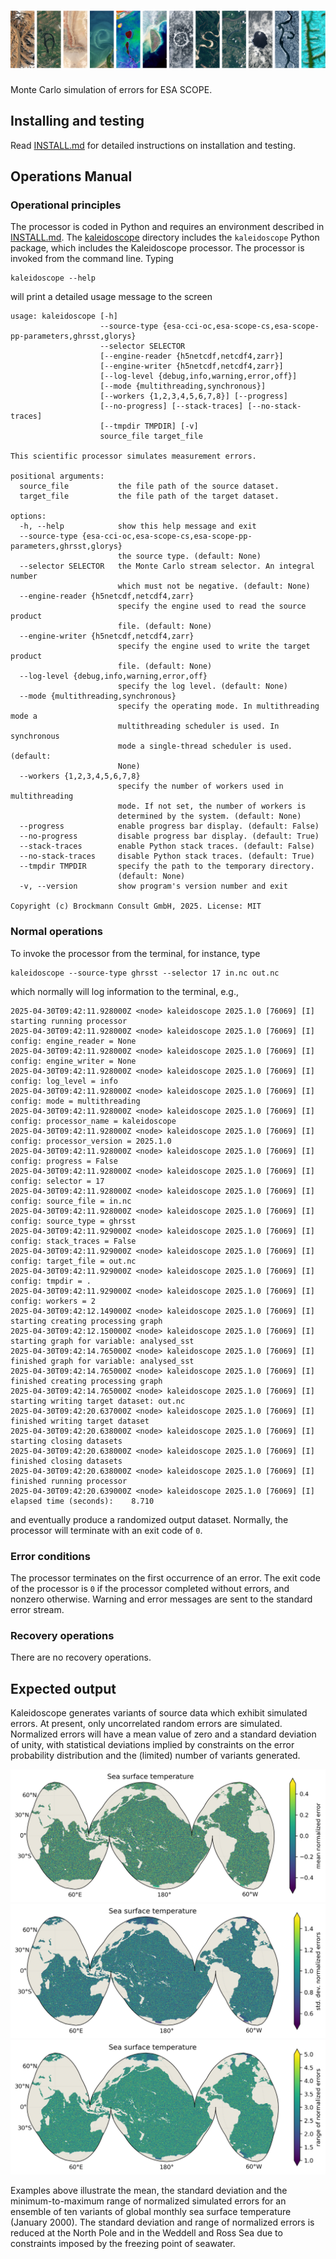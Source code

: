 # ![Kaleidoscope](/assets/img/kaleidoscope.png)

Monte Carlo simulation of errors for ESA SCOPE.

## Installing and testing

Read [INSTALL.md](INSTALL.md) for detailed instructions on installation
and testing.

## Operations Manual

### Operational principles

The processor is coded in Python and requires an environment described
in [INSTALL.md](INSTALL.md). The [kaleidoscope](kaleidoscope) directory
includes the `kaleidoscope` Python package, which includes the Kaleidoscope
processor. The processor is invoked from the command line. Typing

    kaleidoscope --help

will print a detailed usage message to the screen

    usage: kaleidoscope [-h]
                        --source-type {esa-cci-oc,esa-scope-cs,esa-scope-pp-parameters,ghrsst,glorys}
                        --selector SELECTOR
                        [--engine-reader {h5netcdf,netcdf4,zarr}]
                        [--engine-writer {h5netcdf,netcdf4,zarr}]
                        [--log-level {debug,info,warning,error,off}]
                        [--mode {multithreading,synchronous}]
                        [--workers {1,2,3,4,5,6,7,8}] [--progress]
                        [--no-progress] [--stack-traces] [--no-stack-traces]
                        [--tmpdir TMPDIR] [-v]
                        source_file target_file
    
    This scientific processor simulates measurement errors.
    
    positional arguments:
      source_file           the file path of the source dataset.
      target_file           the file path of the target dataset.
    
    options:
      -h, --help            show this help message and exit
      --source-type {esa-cci-oc,esa-scope-cs,esa-scope-pp-parameters,ghrsst,glorys}
                            the source type. (default: None)
      --selector SELECTOR   the Monte Carlo stream selector. An integral number
                            which must not be negative. (default: None)
      --engine-reader {h5netcdf,netcdf4,zarr}
                            specify the engine used to read the source product
                            file. (default: None)
      --engine-writer {h5netcdf,netcdf4,zarr}
                            specify the engine used to write the target product
                            file. (default: None)
      --log-level {debug,info,warning,error,off}
                            specify the log level. (default: None)
      --mode {multithreading,synchronous}
                            specify the operating mode. In multithreading mode a
                            multithreading scheduler is used. In synchronous
                            mode a single-thread scheduler is used. (default:
                            None)
      --workers {1,2,3,4,5,6,7,8}
                            specify the number of workers used in multithreading
                            mode. If not set, the number of workers is
                            determined by the system. (default: None)
      --progress            enable progress bar display. (default: False)
      --no-progress         disable progress bar display. (default: True)
      --stack-traces        enable Python stack traces. (default: False)
      --no-stack-traces     disable Python stack traces. (default: True)
      --tmpdir TMPDIR       specify the path to the temporary directory.
                            (default: None)
      -v, --version         show program's version number and exit
    
    Copyright (c) Brockmann Consult GmbH, 2025. License: MIT

### Normal operations

To invoke the processor from the terminal, for instance, type 

    kaleidoscope --source-type ghrsst --selector 17 in.nc out.nc

which normally will log information to the terminal, e.g.,

    2025-04-30T09:42:11.928000Z <node> kaleidoscope 2025.1.0 [76069] [I] starting running processor
    2025-04-30T09:42:11.928000Z <node> kaleidoscope 2025.1.0 [76069] [I] config: engine_reader = None
    2025-04-30T09:42:11.928000Z <node> kaleidoscope 2025.1.0 [76069] [I] config: engine_writer = None
    2025-04-30T09:42:11.928000Z <node> kaleidoscope 2025.1.0 [76069] [I] config: log_level = info
    2025-04-30T09:42:11.928000Z <node> kaleidoscope 2025.1.0 [76069] [I] config: mode = multithreading
    2025-04-30T09:42:11.928000Z <node> kaleidoscope 2025.1.0 [76069] [I] config: processor_name = kaleidoscope
    2025-04-30T09:42:11.928000Z <node> kaleidoscope 2025.1.0 [76069] [I] config: processor_version = 2025.1.0
    2025-04-30T09:42:11.928000Z <node> kaleidoscope 2025.1.0 [76069] [I] config: progress = False
    2025-04-30T09:42:11.928000Z <node> kaleidoscope 2025.1.0 [76069] [I] config: selector = 17
    2025-04-30T09:42:11.928000Z <node> kaleidoscope 2025.1.0 [76069] [I] config: source_file = in.nc
    2025-04-30T09:42:11.928000Z <node> kaleidoscope 2025.1.0 [76069] [I] config: source_type = ghrsst
    2025-04-30T09:42:11.929000Z <node> kaleidoscope 2025.1.0 [76069] [I] config: stack_traces = False
    2025-04-30T09:42:11.929000Z <node> kaleidoscope 2025.1.0 [76069] [I] config: target_file = out.nc
    2025-04-30T09:42:11.929000Z <node> kaleidoscope 2025.1.0 [76069] [I] config: tmpdir = .
    2025-04-30T09:42:11.929000Z <node> kaleidoscope 2025.1.0 [76069] [I] config: workers = 2
    2025-04-30T09:42:12.149000Z <node> kaleidoscope 2025.1.0 [76069] [I] starting creating processing graph
    2025-04-30T09:42:12.150000Z <node> kaleidoscope 2025.1.0 [76069] [I] starting graph for variable: analysed_sst
    2025-04-30T09:42:14.765000Z <node> kaleidoscope 2025.1.0 [76069] [I] finished graph for variable: analysed_sst
    2025-04-30T09:42:14.765000Z <node> kaleidoscope 2025.1.0 [76069] [I] finished creating processing graph
    2025-04-30T09:42:14.765000Z <node> kaleidoscope 2025.1.0 [76069] [I] starting writing target dataset: out.nc
    2025-04-30T09:42:20.637000Z <node> kaleidoscope 2025.1.0 [76069] [I] finished writing target dataset
    2025-04-30T09:42:20.638000Z <node> kaleidoscope 2025.1.0 [76069] [I] starting closing datasets
    2025-04-30T09:42:20.638000Z <node> kaleidoscope 2025.1.0 [76069] [I] finished closing datasets
    2025-04-30T09:42:20.638000Z <node> kaleidoscope 2025.1.0 [76069] [I] finished running processor
    2025-04-30T09:42:20.639000Z <node> kaleidoscope 2025.1.0 [76069] [I] elapsed time (seconds):    8.710

and eventually produce a randomized output dataset. Normally, the processor
will terminate with an exit code of `0`. 

### Error conditions

The processor terminates on the first occurrence of an error. The exit code
of the processor is `0` if the processor completed without errors, and nonzero
otherwise. Warning and error messages are sent to the standard error stream. 

### Recovery operations

There are no recovery operations.

## Expected output

Kaleidoscope generates variants of source data which exhibit simulated errors.
At present, only uncorrelated random errors are simulated. Normalized errors
will have a mean value of zero and a standard deviation of unity, with statistical
deviations implied by constraints on the error probability distribution and the
(limited) number of variants generated.

![Map](/doc/map-mean-Sea%20surface%20temperature.png)
![Map](/doc/map-std-Sea%20surface%20temperature.png)
![Map](/doc/map-range-Sea%20surface%20temperature.png)

Examples above illustrate the mean, the standard deviation and the minimum-to-maximum
range of normalized simulated errors for an ensemble of ten variants of global monthly
sea surface temperature (January 2000). The standard deviation and range of normalized
errors is reduced at the North Pole and in the Weddell and Ross Sea due to constraints
imposed by the freezing point of seawater. 
